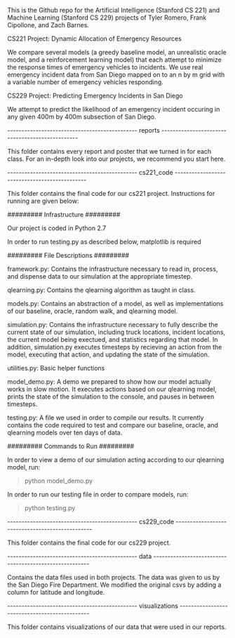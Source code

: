 This is the Github repo for the Artificial Intelligence (Stanford CS 221) and Machine Learning (Stanford CS 229) projects of Tyler Romero, Frank Cipollone, and Zach Barnes.

CS221 Project: Dynamic Allocation of Emergency Resources

We compare several models (a greedy baseline model, an unrealistic oracle model, and a reinforcement learning model) that each attempt to minimize the response times of emergency vehicles to incidents. We use real emergency incident data from San Diego mapped on to an n by m grid with a variable number of emergency vehicles responding.


CS229 Project: Predicting Emergency Incidents in San Diego

We attempt to predict the likelihood of an emergency incident occuring in any given 400m by 400m subsection of San Diego.


---------------------------------------------- reports ------------------------------------------------

This folder contains every report and poster that we turned in for each class. For an in-depth look into our projects, we recommend you start here.

---------------------------------------------- cs221_code ----------------------------------------------

This folder contains the final code for our cs221 project. Instructions for running are given below:

######### Infrastructure #########

Our project is coded in Python 2.7

In order to run testing.py as described below, matplotlib is required


######### File Descriptions #########

framework.py:
	Contains the infrastructure necessary to read in, process, and dispense data to our simulation at the appropriate timestep.

qlearning.py:
	Contains the qlearning algorithm as taught in class.

models.py:
	Contains an abstraction of a model, as well as implementations of our baseline, oracle, random walk, and qlearning model.

simulation.py:
	Contains the infrastructure necessary to fully describe the current state of our simulation, including truck locations, incident locations, the current model being exectued, and statistics regarding that model. In addition, simulation.py executes timesteps by recieving an action from the model, executing that action, and updating the state of the simulation.

utilities.py:
	Basic helper functions

model_demo.py:
	A demo we prepared to show how our model actually works in slow motion. It executes actions based on our qlearning model, prints the state of the simulation to the console, and pauses in between timesteps.

testing.py:
	A file we used in order to compile our results. It currently contains the code required to test and compare our baseline, oracle, and qlearning models over ten days of data.


######### Commands to Run #########

In order to view a demo of our simulation acting according to our qlearning model, run:
> python model_demo.py

In order to run our testing file in order to compare models, run:

>python testing.py


---------------------------------------------- cs229_code ------------------------------------------------

This folder contains the final code for our cs229 project.


---------------------------------------------- data -------------------------------------------------------

Contains the data files used in both projects. The data was given to us by the San Diego Fire Department.
We modified the original csvs by adding a column for latitude and longitude.


---------------------------------------------- visualizations ----------------------------------------------

This folder contains visualizations of our data that were used in our reports.



